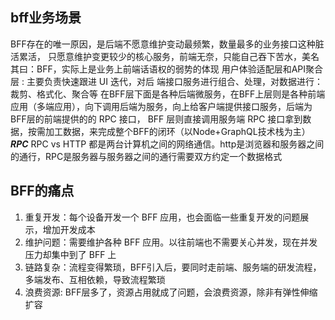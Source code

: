 ## bff业务场景
BFF存在的唯一原因，是后端不愿意维护变动最频繁，数量最多的业务接口这种脏活累活，
只愿意维护变更较少的核心服务，前端无奈，只能自己吞下苦水，美名其曰：BFF，实际上是业务上前端话语权的弱势的体现
用户体验适配层和API聚合层 : 主要负责快速跟进 UI 迭代，对后 端接口服务进行组合、处理，对数据进行：裁剪、格式化、聚合等
在BFF层下面是各种后端微服务，在BFF上层则是各种前端应用（多端应用），向下调用后端为服务，向上给客户端提供接口服务，后端为BFF层的前端提供的的 RPC 接口， BFF 层则直接调用服务端 RPC 接口拿到数据，按需加工数据，来完成整个BFF的闭环（以Node+GraphQL技术栈为主）
***RPC***
RPC vs HTTP
都是两台计算机之间的网络通信。http是浏览器和服务器之间的通行，RPC是服务器与服务器之间的通行需要双方约定一个数据格式
## BFF的痛点
1. 重复开发：每个设备开发一个 BFF 应用，也会面临一些重复开发的问题展示，增加开发成本
2. 维护问题：需要维护各种 BFF 应用。以往前端也不需要关心并发，现在并发压力却集中到了 BFF 上
3. 链路复杂：流程变得繁琐，BFF引入后，要同时走前端、服务端的研发流程，多端发布、互相依赖，导致流程繁琐
4. 浪费资源: BFF层多了，资源占用就成了问题，会浪费资源，除非有弹性伸缩扩容

